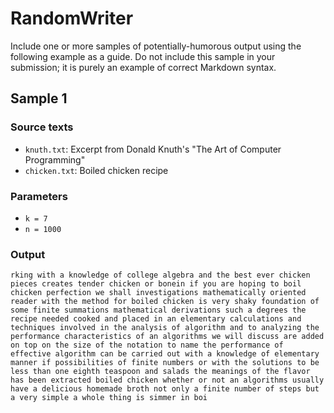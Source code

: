 # RandomWriter

Include one or more samples of potentially-humorous output using the following example as a guide.
Do not include this sample in your submission; it is purely an example of correct Markdown syntax.


## Sample 1

### Source texts

* `knuth.txt`: Excerpt from Donald Knuth's "The Art of Computer Programming"
* `chicken.txt`: Boiled chicken recipe

### Parameters

* `k = 7`
* `n = 1000`

### Output

```
rking with a knowledge of college algebra and the best ever chicken pieces creates tender chicken or bonein if you are hoping to boil chicken perfection we shall investigations mathematically oriented reader with the method for boiled chicken is very shaky foundation of some finite summations mathematical derivations such a degrees the recipe needed cooked and placed in an elementary calculations and techniques involved in the analysis of algorithm and to analyzing the performance characteristics of an algorithms we will discuss are added on top on the size of the notation to name the performance of effective algorithm can be carried out with a knowledge of elementary manner if possibilities of finite numbers or with the solutions to be less than one eighth teaspoon and salads the meanings of the flavor has been extracted boiled chicken whether or not an algorithms usually have a delicious homemade broth not only a finite number of steps but a very simple a whole thing is simmer in boi
```
